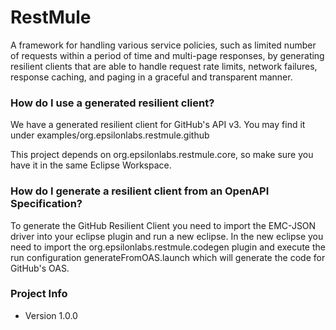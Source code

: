 # RestMule #

A framework for handling various service policies, such as limited number of requests within a period of time and multi-page responses, by generating resilient clients that are able to handle request rate limits, network failures, response caching, and paging in a graceful and transparent manner.

### How do I use a generated resilient client? ###

We have a generated resilient client for GitHub's API v3. You may find it under examples/org.epsilonlabs.restmule.github

This project depends on org.epsilonlabs.restmule.core, so make sure you have it in the same Eclipse Workspace.

### How do I generate a resilient client from an OpenAPI Specification? ###

To generate the GitHub Resilient Client you need to import the EMC-JSON driver into your eclipse plugin and run a new eclipse. In the new eclipse you need to import the org.epsilonlabs.restmule.codegen plugin and execute the run configuration generateFromOAS.launch which will generate the code for GitHub's OAS.

### Project Info ###
* Version 1.0.0
